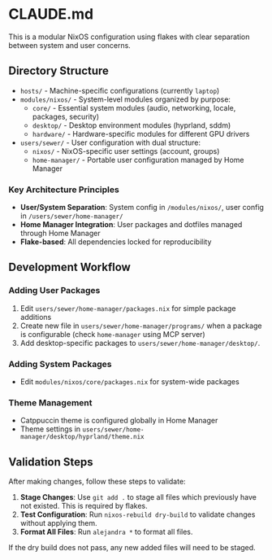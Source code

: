 # CLAUDE.md

This is a modular NixOS configuration using flakes with clear separation between system and user concerns.

## Directory Structure

- `hosts/` - Machine-specific configurations (currently `laptop`)
- `modules/nixos/` - System-level modules organized by purpose:
  - `core/` - Essential system modules (audio, networking, locale, packages, security)
  - `desktop/` - Desktop environment modules (hyprland, sddm)
  - `hardware/` - Hardware-specific modules for different GPU drivers
- `users/sewer/` - User configuration with dual structure:
  - `nixos/` - NixOS-specific user settings (account, groups)
  - `home-manager/` - Portable user configuration managed by Home Manager

### Key Architecture Principles

- **User/System Separation**: System config in `/modules/nixos/`, user config in `/users/sewer/home-manager/`
- **Home Manager Integration**: User packages and dotfiles managed through Home Manager
- **Flake-based**: All dependencies locked for reproducibility

## Development Workflow

### Adding User Packages

1. Edit `users/sewer/home-manager/packages.nix` for simple package additions
2. Create new file in `users/sewer/home-manager/programs/` when a package is configurable (check `home-manager` using MCP server)
3. Add desktop-specific packages to `users/sewer/home-manager/desktop/`.

### Adding System Packages

- Edit `modules/nixos/core/packages.nix` for system-wide packages

### Theme Management

- Catppuccin theme is configured globally in Home Manager
- Theme settings in `users/sewer/home-manager/desktop/hyprland/theme.nix`

## Validation Steps

After making changes, follow these steps to validate:

1. **Stage Changes**: Use `git add .` to stage all files which previously have not existed. This is required by flakes.
2. **Test Configuration**: Run `nixos-rebuild dry-build` to validate changes without applying them.
3. **Format All Files**: Run `alejandra *` to format all files.

If the dry build does not pass, any new added files will need to be staged.